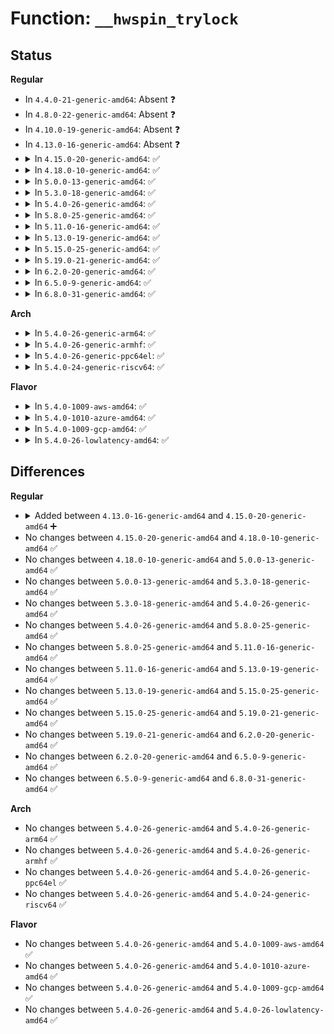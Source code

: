 # Function: <code>__hwspin_trylock</code>

## Status
<b>Regular</b>
<ul>
<li>
In <code>4.4.0-21-generic-amd64</code>: Absent ❓
</li>
<li>
In <code>4.8.0-22-generic-amd64</code>: Absent ❓
</li>
<li>
In <code>4.10.0-19-generic-amd64</code>: Absent ❓
</li>
<li>
In <code>4.13.0-16-generic-amd64</code>: Absent ❓
</li>
<li>
<details>
<summary>In <code>4.15.0-20-generic-amd64</code>: ✅</summary>

```c
int __hwspin_trylock(struct hwspinlock * hwlock, int mode, long unsigned int * flags)
```

```json
{
  "name": "__hwspin_trylock",
  "collision_type": "Unique Global",
  "inline_type": "No",
  "funcs": [
    {
      "addr": 18446744071587306352,
      "name": "__hwspin_trylock",
      "external": true,
      "loc": "drivers/hwspinlock/hwspinlock_core.c:89",
      "file": "drivers/hwspinlock/hwspinlock_core.c",
      "inline": "seen, unknown",
      "caller_inline": [],
      "caller_func": [
        "drivers/hwspinlock/hwspinlock_core.c:__hwspin_lock_timeout"
      ]
    }
  ],
  "symbols": [
    {
      "addr": 18446744071587306352,
      "name": "__hwspin_trylock",
      "section": ".text",
      "bind": "STB_GLOBAL",
      "size": 326
    }
  ]
}
```
</details>
</li>
<li>
<details>
<summary>In <code>4.18.0-10-generic-amd64</code>: ✅</summary>

```c
int __hwspin_trylock(struct hwspinlock * hwlock, int mode, long unsigned int * flags)
```

```json
{
  "name": "__hwspin_trylock",
  "collision_type": "Unique Global",
  "inline_type": "No",
  "funcs": [
    {
      "addr": 18446744071587608864,
      "name": "__hwspin_trylock",
      "external": true,
      "loc": "drivers/hwspinlock/hwspinlock_core.c:87",
      "file": "drivers/hwspinlock/hwspinlock_core.c",
      "inline": "seen, unknown",
      "caller_inline": [],
      "caller_func": [
        "drivers/hwspinlock/hwspinlock_core.c:__hwspin_lock_timeout"
      ]
    }
  ],
  "symbols": [
    {
      "addr": 18446744071587608864,
      "name": "__hwspin_trylock",
      "section": ".text",
      "bind": "STB_GLOBAL",
      "size": 390
    }
  ]
}
```
</details>
</li>
<li>
<details>
<summary>In <code>5.0.0-13-generic-amd64</code>: ✅</summary>

```c
int __hwspin_trylock(struct hwspinlock * hwlock, int mode, long unsigned int * flags)
```

```json
{
  "name": "__hwspin_trylock",
  "collision_type": "Unique Global",
  "inline_type": "No",
  "funcs": [
    {
      "addr": 18446744071587737664,
      "name": "__hwspin_trylock",
      "external": true,
      "loc": "drivers/hwspinlock/hwspinlock_core.c:87",
      "file": "drivers/hwspinlock/hwspinlock_core.c",
      "inline": "seen, unknown",
      "caller_inline": [],
      "caller_func": [
        "drivers/hwspinlock/hwspinlock_core.c:__hwspin_lock_timeout"
      ]
    }
  ],
  "symbols": [
    {
      "addr": 18446744071587737664,
      "name": "__hwspin_trylock",
      "section": ".text",
      "bind": "STB_GLOBAL",
      "size": 390
    }
  ]
}
```
</details>
</li>
<li>
<details>
<summary>In <code>5.3.0-18-generic-amd64</code>: ✅</summary>

```c
int __hwspin_trylock(struct hwspinlock * hwlock, int mode, long unsigned int * flags)
```

```json
{
  "name": "__hwspin_trylock",
  "collision_type": "Unique Global",
  "inline_type": "No",
  "funcs": [
    {
      "addr": 18446744071588021760,
      "name": "__hwspin_trylock",
      "external": true,
      "loc": "drivers/hwspinlock/hwspinlock_core.c:91",
      "file": "drivers/hwspinlock/hwspinlock_core.c",
      "inline": "seen, unknown",
      "caller_inline": [],
      "caller_func": [
        "drivers/hwspinlock/hwspinlock_core.c:__hwspin_lock_timeout"
      ]
    }
  ],
  "symbols": [
    {
      "addr": 18446744071588021760,
      "name": "__hwspin_trylock",
      "section": ".text",
      "bind": "STB_GLOBAL",
      "size": 392
    }
  ]
}
```
</details>
</li>
<li>
<details>
<summary>In <code>5.4.0-26-generic-amd64</code>: ✅</summary>

```c
int __hwspin_trylock(struct hwspinlock * hwlock, int mode, long unsigned int * flags)
```

```json
{
  "name": "__hwspin_trylock",
  "collision_type": "Unique Global",
  "inline_type": "No",
  "funcs": [
    {
      "addr": 18446744071588229376,
      "name": "__hwspin_trylock",
      "external": true,
      "loc": "drivers/hwspinlock/hwspinlock_core.c:91",
      "file": "drivers/hwspinlock/hwspinlock_core.c",
      "inline": "seen, unknown",
      "caller_inline": [],
      "caller_func": [
        "drivers/hwspinlock/hwspinlock_core.c:__hwspin_lock_timeout"
      ]
    }
  ],
  "symbols": [
    {
      "addr": 18446744071588229376,
      "name": "__hwspin_trylock",
      "section": ".text",
      "bind": "STB_GLOBAL",
      "size": 392
    }
  ]
}
```
</details>
</li>
<li>
<details>
<summary>In <code>5.8.0-25-generic-amd64</code>: ✅</summary>

```c
int __hwspin_trylock(struct hwspinlock * hwlock, int mode, long unsigned int * flags)
```

```json
{
  "name": "__hwspin_trylock",
  "collision_type": "Unique Global",
  "inline_type": "No",
  "funcs": [
    {
      "addr": 18446744071589104368,
      "name": "__hwspin_trylock",
      "external": true,
      "loc": "drivers/hwspinlock/hwspinlock_core.c:91",
      "file": "drivers/hwspinlock/hwspinlock_core.c",
      "inline": "seen, unknown",
      "caller_inline": [],
      "caller_func": [
        "drivers/hwspinlock/hwspinlock_core.c:__hwspin_lock_timeout"
      ]
    }
  ],
  "symbols": [
    {
      "addr": 18446744071589104368,
      "name": "__hwspin_trylock",
      "section": ".text",
      "bind": "STB_GLOBAL",
      "size": 396
    }
  ]
}
```
</details>
</li>
<li>
<details>
<summary>In <code>5.11.0-16-generic-amd64</code>: ✅</summary>

```c
int __hwspin_trylock(struct hwspinlock * hwlock, int mode, long unsigned int * flags)
```

```json
{
  "name": "__hwspin_trylock",
  "collision_type": "Unique Global",
  "inline_type": "No",
  "funcs": [
    {
      "addr": 18446744071589103680,
      "name": "__hwspin_trylock",
      "external": true,
      "loc": "drivers/hwspinlock/hwspinlock_core.c:91",
      "file": "drivers/hwspinlock/hwspinlock_core.c",
      "inline": "seen, unknown",
      "caller_inline": [],
      "caller_func": [
        "drivers/hwspinlock/hwspinlock_core.c:__hwspin_lock_timeout"
      ]
    }
  ],
  "symbols": [
    {
      "addr": 18446744071589103680,
      "name": "__hwspin_trylock",
      "section": ".text",
      "bind": "STB_GLOBAL",
      "size": 396
    }
  ]
}
```
</details>
</li>
<li>
<details>
<summary>In <code>5.13.0-19-generic-amd64</code>: ✅</summary>

```c
int __hwspin_trylock(struct hwspinlock * hwlock, int mode, long unsigned int * flags)
```

```json
{
  "name": "__hwspin_trylock",
  "collision_type": "Unique Global",
  "inline_type": "No",
  "funcs": [
    {
      "addr": 18446744071588992912,
      "name": "__hwspin_trylock",
      "external": true,
      "loc": "drivers/hwspinlock/hwspinlock_core.c:91",
      "file": "drivers/hwspinlock/hwspinlock_core.c",
      "inline": "seen, unknown",
      "caller_inline": [],
      "caller_func": [
        "drivers/hwspinlock/hwspinlock_core.c:__hwspin_lock_timeout"
      ]
    }
  ],
  "symbols": [
    {
      "addr": 18446744071588992912,
      "name": "__hwspin_trylock",
      "section": ".text",
      "bind": "STB_GLOBAL",
      "size": 391
    }
  ]
}
```
</details>
</li>
<li>
<details>
<summary>In <code>5.15.0-25-generic-amd64</code>: ✅</summary>

```c
int __hwspin_trylock(struct hwspinlock * hwlock, int mode, long unsigned int * flags)
```

```json
{
  "name": "__hwspin_trylock",
  "collision_type": "Unique Global",
  "inline_type": "No",
  "funcs": [
    {
      "addr": 18446744071589706992,
      "name": "__hwspin_trylock",
      "external": true,
      "loc": "drivers/hwspinlock/hwspinlock_core.c:91",
      "file": "drivers/hwspinlock/hwspinlock_core.c",
      "inline": "seen, unknown",
      "caller_inline": [],
      "caller_func": [
        "drivers/hwspinlock/hwspinlock_core.c:__hwspin_lock_timeout"
      ]
    }
  ],
  "symbols": [
    {
      "addr": 18446744071589706992,
      "name": "__hwspin_trylock",
      "section": ".text",
      "bind": "STB_GLOBAL",
      "size": 391
    }
  ]
}
```
</details>
</li>
<li>
<details>
<summary>In <code>5.19.0-21-generic-amd64</code>: ✅</summary>

```c
int __hwspin_trylock(struct hwspinlock * hwlock, int mode, long unsigned int * flags)
```

```json
{
  "name": "__hwspin_trylock",
  "collision_type": "Unique Global",
  "inline_type": "No",
  "funcs": [
    {
      "addr": 18446744071591211760,
      "name": "__hwspin_trylock",
      "external": true,
      "loc": "drivers/hwspinlock/hwspinlock_core.c:91",
      "file": "drivers/hwspinlock/hwspinlock_core.c",
      "inline": "seen, unknown",
      "caller_inline": [],
      "caller_func": [
        "drivers/hwspinlock/hwspinlock_core.c:__hwspin_lock_timeout"
      ]
    }
  ],
  "symbols": [
    {
      "addr": 18446744071591211760,
      "name": "__hwspin_trylock",
      "section": ".text",
      "bind": "STB_GLOBAL",
      "size": 350
    }
  ]
}
```
</details>
</li>
<li>
<details>
<summary>In <code>6.2.0-20-generic-amd64</code>: ✅</summary>

```c
int __hwspin_trylock(struct hwspinlock * hwlock, int mode, long unsigned int * flags)
```

```json
{
  "name": "__hwspin_trylock",
  "collision_type": "Unique Global",
  "inline_type": "No",
  "funcs": [
    {
      "addr": 18446744071592954656,
      "name": "__hwspin_trylock",
      "external": true,
      "loc": "drivers/hwspinlock/hwspinlock_core.c:91",
      "file": "drivers/hwspinlock/hwspinlock_core.c",
      "inline": "seen, unknown",
      "caller_inline": [],
      "caller_func": [
        "drivers/hwspinlock/hwspinlock_core.c:__hwspin_lock_timeout"
      ]
    }
  ],
  "symbols": [
    {
      "addr": 18446744071592954656,
      "name": "__hwspin_trylock",
      "section": ".text",
      "bind": "STB_GLOBAL",
      "size": 360
    }
  ]
}
```
</details>
</li>
<li>
<details>
<summary>In <code>6.5.0-9-generic-amd64</code>: ✅</summary>

```c
int __hwspin_trylock(struct hwspinlock * hwlock, int mode, long unsigned int * flags)
```

```json
{
  "name": "__hwspin_trylock",
  "collision_type": "Unique Global",
  "inline_type": "No",
  "funcs": [
    {
      "addr": 18446744071593405024,
      "name": "__hwspin_trylock",
      "external": true,
      "loc": "drivers/hwspinlock/hwspinlock_core.c:91",
      "file": "drivers/hwspinlock/hwspinlock_core.c",
      "inline": "seen, unknown",
      "caller_inline": [],
      "caller_func": [
        "drivers/hwspinlock/hwspinlock_core.c:__hwspin_lock_timeout"
      ]
    }
  ],
  "symbols": [
    {
      "addr": 18446744071593405024,
      "name": "__hwspin_trylock",
      "section": ".text",
      "bind": "STB_GLOBAL",
      "size": 349
    }
  ]
}
```
</details>
</li>
<li>
<details>
<summary>In <code>6.8.0-31-generic-amd64</code>: ✅</summary>

```c
int __hwspin_trylock(struct hwspinlock * hwlock, int mode, long unsigned int * flags)
```

```json
{
  "name": "__hwspin_trylock",
  "collision_type": "Unique Global",
  "inline_type": "No",
  "funcs": [
    {
      "addr": 18446744071594150736,
      "name": "__hwspin_trylock",
      "external": true,
      "loc": "drivers/hwspinlock/hwspinlock_core.c:92",
      "file": "drivers/hwspinlock/hwspinlock_core.c",
      "inline": "seen, unknown",
      "caller_inline": [],
      "caller_func": [
        "drivers/hwspinlock/hwspinlock_core.c:__hwspin_lock_timeout"
      ]
    }
  ],
  "symbols": [
    {
      "addr": 18446744071594150736,
      "name": "__hwspin_trylock",
      "section": ".text",
      "bind": "STB_GLOBAL",
      "size": 349
    }
  ]
}
```
</details>
</li>
</ul>
<b>Arch</b>
<ul>
<li>
<details>
<summary>In <code>5.4.0-26-generic-arm64</code>: ✅</summary>

```c
int __hwspin_trylock(struct hwspinlock * hwlock, int mode, long unsigned int * flags)
```

```json
{
  "name": "__hwspin_trylock",
  "collision_type": "Unique Global",
  "inline_type": "No",
  "funcs": [
    {
      "addr": 18446603336501685752,
      "name": "__hwspin_trylock",
      "external": true,
      "loc": "drivers/hwspinlock/hwspinlock_core.c:91",
      "file": "drivers/hwspinlock/hwspinlock_core.c",
      "inline": "seen, unknown",
      "caller_inline": [],
      "caller_func": [
        "drivers/hwspinlock/hwspinlock_core.c:__hwspin_lock_timeout",
        "drivers/hwspinlock/hwspinlock_core.c:__hwspin_lock_timeout"
      ]
    }
  ],
  "symbols": [
    {
      "addr": 18446603336501685752,
      "name": "__hwspin_trylock",
      "section": ".text",
      "bind": "STB_GLOBAL",
      "size": 588
    }
  ]
}
```
</details>
</li>
<li>
<details>
<summary>In <code>5.4.0-26-generic-armhf</code>: ✅</summary>

```c
int __hwspin_trylock(struct hwspinlock * hwlock, int mode, long unsigned int * flags)
```

```json
{
  "name": "__hwspin_trylock",
  "collision_type": "Unique Global",
  "inline_type": "No",
  "funcs": [
    {
      "addr": 3234208244,
      "name": "__hwspin_trylock",
      "external": true,
      "loc": "drivers/hwspinlock/hwspinlock_core.c:91",
      "file": "drivers/hwspinlock/hwspinlock_core.c",
      "inline": "seen, unknown",
      "caller_inline": [],
      "caller_func": [
        "drivers/hwspinlock/hwspinlock_core.c:__hwspin_lock_timeout"
      ]
    }
  ],
  "symbols": [
    {
      "addr": 3234208244,
      "name": "__hwspin_trylock",
      "section": ".text",
      "bind": "STB_GLOBAL",
      "size": 412
    }
  ]
}
```
</details>
</li>
<li>
<details>
<summary>In <code>5.4.0-26-generic-ppc64el</code>: ✅</summary>

```c
int __hwspin_trylock(struct hwspinlock * hwlock, int mode, long unsigned int * flags)
```

```json
{
  "name": "__hwspin_trylock",
  "collision_type": "Unique Global",
  "inline_type": "No",
  "funcs": [
    {
      "addr": 13835058055295114480,
      "name": "__hwspin_trylock",
      "external": true,
      "loc": "drivers/hwspinlock/hwspinlock_core.c:91",
      "file": "drivers/hwspinlock/hwspinlock_core.c",
      "inline": "seen, unknown",
      "caller_inline": [],
      "caller_func": [
        "drivers/hwspinlock/hwspinlock_core.c:__hwspin_lock_timeout",
        "drivers/hwspinlock/hwspinlock_core.c:__hwspin_lock_timeout"
      ]
    }
  ],
  "symbols": [
    {
      "addr": 13835058055295114480,
      "name": "__hwspin_trylock",
      "section": ".text",
      "bind": "STB_GLOBAL",
      "size": 628
    }
  ]
}
```
</details>
</li>
<li>
<details>
<summary>In <code>5.4.0-24-generic-riscv64</code>: ✅</summary>

```c
int __hwspin_trylock(struct hwspinlock * hwlock, int mode, long unsigned int * flags)
```

```json
{
  "name": "__hwspin_trylock",
  "collision_type": "Unique Global",
  "inline_type": "No",
  "funcs": [
    {
      "addr": 18446743936278123062,
      "name": "__hwspin_trylock",
      "external": true,
      "loc": "drivers/hwspinlock/hwspinlock_core.c:91",
      "file": "drivers/hwspinlock/hwspinlock_core.c",
      "inline": "seen, unknown",
      "caller_inline": [],
      "caller_func": [
        "drivers/hwspinlock/hwspinlock_core.c:__hwspin_lock_timeout",
        "drivers/hwspinlock/hwspinlock_core.c:__hwspin_lock_timeout"
      ]
    }
  ],
  "symbols": [
    {
      "addr": 18446743936278123062,
      "name": "__hwspin_trylock",
      "section": ".text",
      "bind": "STB_GLOBAL",
      "size": 404
    }
  ]
}
```
</details>
</li>
</ul>
<b>Flavor</b>
<ul>
<li>
<details>
<summary>In <code>5.4.0-1009-aws-amd64</code>: ✅</summary>

```c
int __hwspin_trylock(struct hwspinlock * hwlock, int mode, long unsigned int * flags)
```

```json
{
  "name": "__hwspin_trylock",
  "collision_type": "Unique Global",
  "inline_type": "No",
  "funcs": [
    {
      "addr": 18446744071587841072,
      "name": "__hwspin_trylock",
      "external": true,
      "loc": "drivers/hwspinlock/hwspinlock_core.c:91",
      "file": "drivers/hwspinlock/hwspinlock_core.c",
      "inline": "seen, unknown",
      "caller_inline": [],
      "caller_func": [
        "drivers/hwspinlock/hwspinlock_core.c:__hwspin_lock_timeout"
      ]
    }
  ],
  "symbols": [
    {
      "addr": 18446744071587841072,
      "name": "__hwspin_trylock",
      "section": ".text",
      "bind": "STB_GLOBAL",
      "size": 392
    }
  ]
}
```
</details>
</li>
<li>
<details>
<summary>In <code>5.4.0-1010-azure-amd64</code>: ✅</summary>

```c
int __hwspin_trylock(struct hwspinlock * hwlock, int mode, long unsigned int * flags)
```

```json
{
  "name": "__hwspin_trylock",
  "collision_type": "Unique Global",
  "inline_type": "No",
  "funcs": [
    {
      "addr": 18446744071587545664,
      "name": "__hwspin_trylock",
      "external": true,
      "loc": "drivers/hwspinlock/hwspinlock_core.c:91",
      "file": "drivers/hwspinlock/hwspinlock_core.c",
      "inline": "seen, unknown",
      "caller_inline": [],
      "caller_func": [
        "drivers/hwspinlock/hwspinlock_core.c:__hwspin_lock_timeout"
      ]
    }
  ],
  "symbols": [
    {
      "addr": 18446744071587545664,
      "name": "__hwspin_trylock",
      "section": ".text",
      "bind": "STB_GLOBAL",
      "size": 354
    }
  ]
}
```
</details>
</li>
<li>
<details>
<summary>In <code>5.4.0-1009-gcp-amd64</code>: ✅</summary>

```c
int __hwspin_trylock(struct hwspinlock * hwlock, int mode, long unsigned int * flags)
```

```json
{
  "name": "__hwspin_trylock",
  "collision_type": "Unique Global",
  "inline_type": "No",
  "funcs": [
    {
      "addr": 18446744071588183856,
      "name": "__hwspin_trylock",
      "external": true,
      "loc": "drivers/hwspinlock/hwspinlock_core.c:91",
      "file": "drivers/hwspinlock/hwspinlock_core.c",
      "inline": "seen, unknown",
      "caller_inline": [],
      "caller_func": [
        "drivers/hwspinlock/hwspinlock_core.c:__hwspin_lock_timeout"
      ]
    }
  ],
  "symbols": [
    {
      "addr": 18446744071588183856,
      "name": "__hwspin_trylock",
      "section": ".text",
      "bind": "STB_GLOBAL",
      "size": 392
    }
  ]
}
```
</details>
</li>
<li>
<details>
<summary>In <code>5.4.0-26-lowlatency-amd64</code>: ✅</summary>

```c
int __hwspin_trylock(struct hwspinlock * hwlock, int mode, long unsigned int * flags)
```

```json
{
  "name": "__hwspin_trylock",
  "collision_type": "Unique Global",
  "inline_type": "No",
  "funcs": [
    {
      "addr": 18446744071588301904,
      "name": "__hwspin_trylock",
      "external": true,
      "loc": "drivers/hwspinlock/hwspinlock_core.c:91",
      "file": "drivers/hwspinlock/hwspinlock_core.c",
      "inline": "seen, unknown",
      "caller_inline": [],
      "caller_func": [
        "drivers/hwspinlock/hwspinlock_core.c:__hwspin_lock_timeout"
      ]
    }
  ],
  "symbols": [
    {
      "addr": 18446744071588301904,
      "name": "__hwspin_trylock",
      "section": ".text",
      "bind": "STB_GLOBAL",
      "size": 381
    }
  ]
}
```
</details>
</li>
</ul>

## Differences
<b>Regular</b>
<ul>
<li>
<details>
<summary>Added between <code>4.13.0-16-generic-amd64</code> and <code>4.15.0-20-generic-amd64</code> ➕</summary>

```c
int __hwspin_trylock(struct hwspinlock * hwlock, int mode, long unsigned int * flags)
```
</details>
</li>
<li>
No changes between <code>4.15.0-20-generic-amd64</code> and <code>4.18.0-10-generic-amd64</code> ✅
</li>
<li>
No changes between <code>4.18.0-10-generic-amd64</code> and <code>5.0.0-13-generic-amd64</code> ✅
</li>
<li>
No changes between <code>5.0.0-13-generic-amd64</code> and <code>5.3.0-18-generic-amd64</code> ✅
</li>
<li>
No changes between <code>5.3.0-18-generic-amd64</code> and <code>5.4.0-26-generic-amd64</code> ✅
</li>
<li>
No changes between <code>5.4.0-26-generic-amd64</code> and <code>5.8.0-25-generic-amd64</code> ✅
</li>
<li>
No changes between <code>5.8.0-25-generic-amd64</code> and <code>5.11.0-16-generic-amd64</code> ✅
</li>
<li>
No changes between <code>5.11.0-16-generic-amd64</code> and <code>5.13.0-19-generic-amd64</code> ✅
</li>
<li>
No changes between <code>5.13.0-19-generic-amd64</code> and <code>5.15.0-25-generic-amd64</code> ✅
</li>
<li>
No changes between <code>5.15.0-25-generic-amd64</code> and <code>5.19.0-21-generic-amd64</code> ✅
</li>
<li>
No changes between <code>5.19.0-21-generic-amd64</code> and <code>6.2.0-20-generic-amd64</code> ✅
</li>
<li>
No changes between <code>6.2.0-20-generic-amd64</code> and <code>6.5.0-9-generic-amd64</code> ✅
</li>
<li>
No changes between <code>6.5.0-9-generic-amd64</code> and <code>6.8.0-31-generic-amd64</code> ✅
</li>
</ul>
<b>Arch</b>
<ul>
<li>
No changes between <code>5.4.0-26-generic-amd64</code> and <code>5.4.0-26-generic-arm64</code> ✅
</li>
<li>
No changes between <code>5.4.0-26-generic-amd64</code> and <code>5.4.0-26-generic-armhf</code> ✅
</li>
<li>
No changes between <code>5.4.0-26-generic-amd64</code> and <code>5.4.0-26-generic-ppc64el</code> ✅
</li>
<li>
No changes between <code>5.4.0-26-generic-amd64</code> and <code>5.4.0-24-generic-riscv64</code> ✅
</li>
</ul>
<b>Flavor</b>
<ul>
<li>
No changes between <code>5.4.0-26-generic-amd64</code> and <code>5.4.0-1009-aws-amd64</code> ✅
</li>
<li>
No changes between <code>5.4.0-26-generic-amd64</code> and <code>5.4.0-1010-azure-amd64</code> ✅
</li>
<li>
No changes between <code>5.4.0-26-generic-amd64</code> and <code>5.4.0-1009-gcp-amd64</code> ✅
</li>
<li>
No changes between <code>5.4.0-26-generic-amd64</code> and <code>5.4.0-26-lowlatency-amd64</code> ✅
</li>
</ul>
